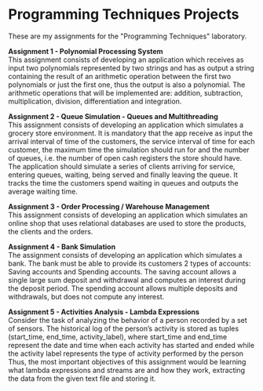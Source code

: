 # Programming Techniques Projects
These are my assignments for the "Programming Techniques" laboratory.

**Assignment 1 - Polynomial Processing System** <br/>
This assignment consists of developing an application which receives as input two polynomials represented by two strings and has as output a string containing the result of an arithmetic operation between the first two polynomials or just the first one, thus the output is also a polynomial. The arithmetic operations that will be implemented are: addition, subtraction, multiplication, division, differentiation and integration. <br/>

**Assignment 2 - Queue Simulation - Queues and Multithreading** <br/>
This assignment consists of developing an application which simulates a grocery store environment. It is mandatory that the app receive as input the arrival interval of time of the customers, the service interval of time for each customer, the maximum time the simulation should run for and the number of queues, i.e. the number of open cash registers the store should have. <br/>
The application should simulate a series of clients arriving for service, entering queues, waiting, being served and finally leaving the queue. It tracks the time the customers spend waiting in queues and outputs the average waiting time. <br/>

**Assignment 3 - Order Processing / Warehouse Management** <br/>
This assignment consists of developing an application which simulates an online shop that uses relational databases are used to store the products, the clients and the orders. <br/>

**Assignment 4 - Bank Simulation** <br/>
The assignment consists of developing an application which simulates a bank. The bank must be able to provide its customers 2 types of accounts: Saving accounts and Spending accounts. The saving account allows a single large sum deposit and withdrawal and computes an interest during the deposit period. The spending account allows multiple deposits and withdrawals, but does not compute any interest. <br/>

**Assignment 5 - Activities Analysis - Lambda Expressions** <br/>
Consider the task of analyzing the behavior of a person recorded by a set of sensors. The historical log of the person’s activity is stored as tuples (start_time, end_time, activity_label), where start_time and end_time represent the date and time when each activity has started and ended while the activity label represents the type of activity performed by the person <br/>
Thus, the most important objectives of this assignment would be learning what lambda expressions and streams are and how they work, extracting the data from the given text file and storing it. <br/>

